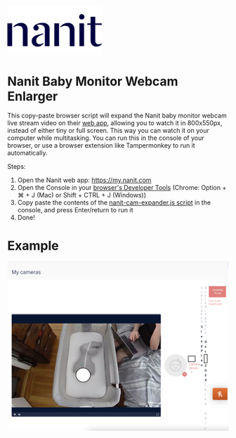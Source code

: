 <img src="nanit-logo.webp" alt="Nanit" width="215">

# Nanit Baby Monitor Webcam Enlarger
This copy-paste browser script will expand the Nanit baby monitor webcam live stream video on their [web app](https://my.nanit.com), allowing you to watch it in 800x550px, instead of either tiny or full screen. This way you can watch it on your computer while multitasking.  You can run this in the console of your browser, or use a browser extension like Tampermonkey to run it automatically.

Steps:
1. Open the Nanit web app: https://my.nanit.com
2. Open the Console in your [browser's Developer Tools](https://balsamiq.com/support/faqs/browserconsole) (Chrome: Option + ⌘ + J (Mac) or Shift + CTRL + J (Windows))
3. Copy paste the contents of the [nanit-cam-expander.js script](nanit-cam-expander.js) in the console, and press Enter/return to run it
4. Done!

# Example
<img src="nanit-webcam-enlarger-sample.png" alt="Nanit" width="800px" maxwidth="80%">
